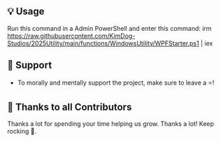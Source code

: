 ## 💡 Usage

Run this command in a Admin PowerShell and enter this command:  irm https://raw.githubusercontent.com/KimDog-Studios/2025Utility/main/functions/WindowsUtility/WPFStarter.ps1 | iex

## 💖 Support
- To morally and mentally support the project, make sure to leave a ⭐️!

## 🏅 Thanks to all Contributors
Thanks a lot for spending your time helping us grow. Thanks a lot! Keep rocking 🍻.
